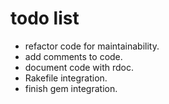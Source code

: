 todo list
=========

- refactor code for maintainability.
- add comments to code.
- document code with rdoc.
- Rakefile integration.
- finish gem integration.
